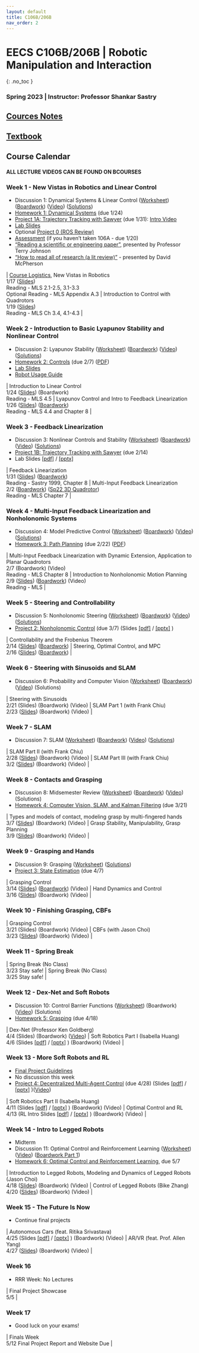 ```yaml
---
layout: default
title: C106B/206B
nav_order: 2
---
```


# EECS C106B/206B | Robotic Manipulation and Interaction
{: .no_toc }

### Spring 2023 | Instructor: Professor Shankar Sastry

## [Cources Notes](http://public2.yuantsy.com/Test/C106B/Cources%20Notes/Robotic_Manipulation_and_Interaction_106B_Notes.pdf)
## [Textbook](http://public2.yuantsy.com/Test/C106B/Textbook/MLS.pdf)

## Course Calendar
#### ALL LECTURE VIDEOS CAN BE FOUND ON BCOURSES


### Week 1 - New Vistas in Robotics and Linear Control
 - Discussion 1: Dynamical Systems & Linear Control ([Worksheet](http://public2.yuantsy.com/Test/C106B/Week1/Discussion_1_Dynamical_Systems.pdf)) ([Boardwork](http://public2.yuantsy.com/Test/C106B/Week1/118_disc.pdf)) ([Video](http://public2.yuantsy.com/Test/C106B/Week1/106B%20Discussion%20Dynamical%20Systems_v720P.mp4)) ([Solutions](http://public2.yuantsy.com/Test/C106B/Week1/Discussion_1_Dynamical_Systems_Solution.pdf)) 
 - [Homework 1: Dynamical Systems](http://public2.yuantsy.com/Test/C106B/Week1/Homework_1__Dynamical_Systems.pdf) (due 1/24)
 - [Project 1A: Trajectory Tracking with Sawyer](http://public2.yuantsy.com/Test/C106B/Week1/proj1a.pdf) (due 1/31): [Intro Video](http://public2.yuantsy.com/Test/C106B/Week1/intro%20Vedio.mp4)
 - [Lab Slides](http://public2.yuantsy.com/Test/C106B/Week1/lab1.pdf)
 - Optional [Project 0 (ROS Review)](http://public2.yuantsy.com/Test/C106B/Week1/proj0.pdf)
 - [Assessment](http://public2.yuantsy.com/Test/C106B/Week1/Background_Assessment.pdf) (if you haven’t taken 106A - due 1/20)
 - [“Reading a scientific or engineering paper”](http://public2.yuantsy.com/Test/C106B/Week1/Reading%20a%20....mp4), presented by Professor Terry Johnson
 - [“How to read all of research (a lit review)”](http://public2.yuantsy.com/Test/C106B/Week1/How%20to%20read%20all%20of%20research%20a%20lit%20review_v720P.mp4) - presented by David McPherson
 
|  [Course Logistics](http://public2.yuantsy.com/Test/C106B/Week1/1.17/%5BEECS%20C106B%5D%20Course%20Logistics.pptx), New Vistas in Robotics  <br>  1/17 ([Slides](http://public2.yuantsy.com/Test/C106B/Week1/1.17/Lecture%201%20-%20New%20Vistas%20in%20Robotics.pdf))  <br> Reading - MLS 2.1-2.5, 3.1-3.3 <br> Optional Reading - MLS Appendix A.3  | Introduction to Control with Quadrotors  <br> 1/19 ([Slides](http://public2.yuantsy.com/Test/C106B/Week1/1.19/lec2_quadrotor_dynamics.pdf)) <br> Reading - MLS Ch 3.4, 4.1-4.3   |

### Week 2 - Introduction to Basic Lyapunov Stability and Nonlinear Control
- Discussion 2: Lyapunov Stability ([Worksheet](http://public2.yuantsy.com/Test/C106B/Week2/Discussion_2_Lyapunov_Stability.pdf)) ([Boardwork](http://public2.yuantsy.com/Test/C106B/Week2/125_disc.pdf)) ([Video](http://public2.yuantsy.com/Test/C106B/Week2/106B%20Discussion%20Lyapunov%20Stability_v720P.mp4)) ([Solutions](http://public2.yuantsy.com/Test/C106B/Week2/Discussion_2_Lyapunov_Stability_Solns.pdf))
- [Homework 2: Controls](http://public2.yuantsy.com/Test/C106B/Week2/hw2.zip) (due 2/7) ([PDF](http://public2.yuantsy.com/Test/C106B/Week2/Homework_2__Controls.pdf))  
- [Lab Slides](http://public2.yuantsy.com/Test/C106B/Week2/lab2.pdf)
- [Robot Usage Guide](http://public2.yuantsy.com/Test/C106B/Week2/robot_usage_guide_sp23.pdf)

|  Introduction to Linear Control <br> 1/24 ([Slides](http://public2.yuantsy.com/Test/C106B/Week2/1.24/lec3_state_space.pdf)) (Boardwork) <br> Reading - MLS 4.5 | Lyapunov Control and Intro to Feedback Linearization <br>  1/26 ([Slides](http://public2.yuantsy.com/Test/C106B/Week2/1.26/lec4_linear_control.pdf)) ([Boardwork](http://public2.yuantsy.com/Test/C106B/Week2/1.26/boardwork_1_26.pdf)) <br> Reading - MLS 4.4 and Chapter 8 |

### Week 3 - Feedback Linearization
- Discussion 3: Nonlinear Controls and Stability ([Worksheet](http://public2.yuantsy.com/Test/C106B/Week3/Discussion_3_Feedback_Linearization.pdf)) ([Boardwork](http://public2.yuantsy.com/Test/C106B/Week3/201_disc.pdf)) ([Video](http://public2.yuantsy.com/Test/C106B/Week3/106B%20Discussion%20Feedback%20Linearization_v720P.mp4)) ([Solutions](http://public2.yuantsy.com/Test/C106B/Week3/Discussion_3_Feedback_Linearization_Solns.pdf))
- [Project 1B: Trajectory Tracking with Sawyer](http://public2.yuantsy.com/Test/C106B/Week3/proj1b.pdf) (due 2/14)
- Lab Slides  [[pdf]](http://public2.yuantsy.com/Test/C106B/Week3/Week%203%20Lab%20Slides.pdf) / [[pptx]](http://public2.yuantsy.com/Test/C106B/Week3/Week%203%20Lab%20Slides.pptx) 

| Feedback Linearization <br> 1/31 ([Slides](http://public2.yuantsy.com/Test/C106B/Week3/1.31/feedback_linearization.pdf)) ([Boardwork](http://public2.yuantsy.com/Test/C106B/Week3/1.31/boardwork_1_31.pdf)) <br> Reading - Sastry 1999, Chapter 8   | Multi-Input Feedback Linearization <br> 2/2 ([Boardwork](http://public2.yuantsy.com/Test/C106B/Week3/2.02/boardwork_2_2.pdf)) ([Sp22 3D Quadrotor](http://public2.yuantsy.com/Test/C106B/Week3/2.02/3D_Quadrotor_2022.pdf)) <br> Reading - MLS Chapter 7  |

### Week 4 - Multi-Input Feedback Linearization and Nonholonomic Systems
- Discussion 4: Model Predictive Control ([Worksheet](http://public2.yuantsy.com/Test/C106B/Week4/Discussion_4_Model_Predictive_Control.pdf)) ([Boardwork](http://public2.yuantsy.com/Test/C106B/Week4/208_disc.pdf)) ([Video](http://public2.yuantsy.com/Test/C106B/Week4/106B%20Discussion%20Model%20Predictive%20Control_v720P.mp4)) ([Solutions](http://public2.yuantsy.com/Test/C106B/Week4/Discussion_4_Model_Predictive_Control_Solns.pdf))
- [Homework 3: Path Planning](http://public2.yuantsy.com/Test/C106B/Week4/hw3.zip) (due 2/22) ([PDF](http://public2.yuantsy.com/Test/C106B/Week4/Homework_3__Path_Planning.pdf))

| Multi-Input Feedback Linearization with Dynamic Extension, Application to Planar Quadrotors   <br> 2/7 (Boardwork) (Video) <br> Reading - MLS Chapter 8  | Introduction to Nonholonomic Motion Planning <br> 2/9 ([Slides](http://public2.yuantsy.com/Test/C106B/Week4/2.09/eecs106b-nonholo.pdf)) ([Boardwork](http://public2.yuantsy.com/Test/C106B/Week4/2.09/boardwork_2_9.pdf)) (Video) <br> Reading - MLS  |

### Week 5 - Steering and Controllability
- Discussion 5: Nonholonomic Steering ([Worksheet](http://public2.yuantsy.com/Test/C106B/Week5/Discussion_5_Kinematic_Constraints.pdf)) ([Boardwork](http://public2.yuantsy.com/Test/C106B/Week5/217_disc.pdf)) ([Video](http://public2.yuantsy.com/Test/C106B/Week5/106B%20Discussion%20Kinematic%20Constraints_v720P.mp4)) ([Solutions](http://public2.yuantsy.com/Test/C106B/Week5/Discussion_5_Kinematic_Constraints_Solns.pdf))
- [Project 2: Nonholonomic Control](http://public2.yuantsy.com/Test/C106B/Week5/proj2.pdf) (due 3/7) (Slides [[pdf]](http://public2.yuantsy.com/Test/C106B/Week5/Week%205%20Lab%20Slides.pdf) / [[pptx]](http://public2.yuantsy.com/Test/C106B/Week5/Week%205%20Lab%20Slides.pptx) )

| Controllability and the Frobenius Theorem <br> 2/14 ([Slides](http://public2.yuantsy.com/Test/C106B/Week5/2.14/steering-nonholo.pdf)) ([Boardwork](http://public2.yuantsy.com/Test/C106B/Week5/2.14/boardwork_2_14.pdf))  | Steering, Optimal Control, and MPC <br> 2/16 ([Slides](http://public2.yuantsy.com/Test/C106B/Week5/2.16/steering-nonholo%20%281%29.pdf)) ([Boardwork](http://public2.yuantsy.com/Test/C106B/Week5/2.16/boardwork_2_16.pdf))  |

### Week 6 - Steering with Sinusoids and SLAM
- Discussion 6: Probability and Computer Vision ([Worksheet](http://public2.yuantsy.com/Test/C106B/Week6/Discussion_6_Probability_Computer_Vision.pdf)) ([Boardwork](http://public2.yuantsy.com/Test/C106B/Week6/Discussion_6_Probability_Computer_Vision_Boardwork.pdf)) ([Video](http://public2.yuantsy.com/Test/C106B/Week6/C106B%20Sp23%20Discussion%206%20Probability%20and%20Computer%20Vision_v720P.mp4)) (Solutions)

| Steering with Sinusoids <br> 2/21 (Slides) (Boardwork) (Video) | SLAM Part 1 (with Frank Chiu) <br> 2/23 ([Slides](http://public2.yuantsy.com/Test/C106B/Week6/2.23/SLAM_Presentation___106B_2023.pdf)) (Boardwork) (Video)  |

### Week 7 - SLAM
- Discussion 7: SLAM ([Worksheet](http://public2.yuantsy.com/Test/C106B/Week7/Discussion_7_SLAM.pdf)) ([Boardwork](http://public2.yuantsy.com/Test/C106B/Week7/Discussion_7_SLAM_Boardwork.pdf)) ([Video](http://public2.yuantsy.com/Test/C106B/Week7/C106B%20Sp23%20Discussion%207%20SLAM_v720P.mp4)) ([Solutions](http://public2.yuantsy.com/Test/C106B/Week7/Discussion_7_SLAM_Solns.pdf))

| SLAM Part II (with Frank Chiu) <br> 2/28 ([Slides](http://public2.yuantsy.com/Test/C106B/Week7/2.28/SLAM_Presentation___106B_2023.pdf)) (Boardwork) (Video) | SLAM Part III (with Frank Chiu) <br> 3/2 ([Slides](http://public2.yuantsy.com/Test/C106B/Week7/3.02/SLAM_Presentation___106B_2023%20%281%29.pdf)) (Boardwork) (Video)  |

### Week 8 - Contacts and Grasping
- Discussion 8: Midsemester Review ([Worksheet](http://public2.yuantsy.com/Test/C106B/Week8/Discussion_8_Midsemester_Review.pdf)) ([Boardwork](http://public2.yuantsy.com/Test/C106B/Week8/Discussion_8_Midsemester_Review_Boardwork.pdf)) ([Video](http://public2.yuantsy.com/Test/C106B/Week8/y2mate.com%20-%20C106B%20Sp23%20Discussion%208%20Midsemester%20Review_v720P.mp4)) (Solutions)
- [Homework 4: Computer Vision, SLAM, and Kalman Filtering](http://public2.yuantsy.com/Test/C106B/Week8/Homework_4__Vision_and_Estimation.pdf) (due 3/21)

| Types and models of contact, modeling grasp by multi-fingered hands <br> 3/7 ([Slides](http://public2.yuantsy.com/Test/C106B/Week8/3.07/grasping_intro.pdf)) (Boardwork) (Video)  | Grasp Stability, Manipulability, Grasp Planning <br> 3/9 ([Slides](http://public2.yuantsy.com/Test/C106B/Week8/3.09/grasping_intro%20%281%29.pdf)) (Boardwork) (Video)  |

### Week 9 - Grasping and Hands
- Discussion 9: Grasping ([Worksheet](http://public2.yuantsy.com/Test/C106B/Week9/Discussion_9_Grasping.pdf)) ([Solutions](http://public2.yuantsy.com/Test/C106B/Week9/Discussion_9_Grasping_Solns.pdf))
- [Project 3: State Estimation](http://public2.yuantsy.com/Test/C106B/Week9/proj3.pdf) (due 4/7)

| Grasping Control <br> 3/14 ([Slides](http://public2.yuantsy.com/Test/C106B/Week9/3.14/eecs106b-handcontrol.pdf)) ([Boardwork](http://public2.yuantsy.com/Test/C106B/Week9/3.14/boardwork_pi.pdf)) (Video)  | Hand Dynamics and Control <br>  3/16 ([Slides](http://public2.yuantsy.com/Test/C106B/Week9/3.16/eecs106b-handcontrol%20%281%29.pdf)) (Boardwork) (Video)  |

### Week 10 - Finishing Grasping, CBFs

| Grasping Control <br> 3/21 (Slides) (Boardwork) (Video) | CBFs (with Jason Choi) <br> 3/23 ([Slides](http://public2.yuantsy.com/Test/C106B/Week10/3.23/230323-EECS206B_Guest_Lecture.pdf)) (Boardwork) (Video)  |

### Week 11 - Spring Break

| Spring Break (No Class) <br> 3/23 Stay safe!  | Spring Break (No Class) <br> 3/25 Stay safe!  |

### Week 12 - Dex-Net and Soft Robots
- Discussion 10: Control Barrier Functions ([Worksheet](http://public2.yuantsy.com/Test/C106B/Week12/Discussion_10_Control_Barrier_Functions.pdf)) (Boardwork) ([Video](http://public2.yuantsy.com/Test/C106B/Week12/y2mate.com%20-%20106B%20Discussion%20Control%20Barrier%20Functions_v720P.mp4)) (Solutions)
- [Homework 5: Grasping](http://public2.yuantsy.com/Test/C106B/Week12/Homework_5__Grasping.pdf) (due 4/18)

| Dex-Net (Professor Ken Goldberg) <br> 4/4 (Slides) (Boardwork) ([Video](http://public2.yuantsy.com/Test/C106B/Week12/4.04/106B%20Lecture%2044%20Grasping%20using%20Deep%20Learning%20Prof%20Ken%20Goldberg_v720P.mp4))  | Soft Robotics Part I (Isabella Huang) <br> 4/6 (Slides [[pdf]](http://public2.yuantsy.com/Test/C106B/Week12/4.06/Intro%20to%20Soft%20Robotics%201.pdf) / [[pptx]](http://public2.yuantsy.com/Test/C106B/Week12/4.06/Intro%20to%20Soft%20Robotics%201.pptx) ) (Boardwork) (Video)  |

### Week 13 - More Soft Robots and RL
- [Final Project Guidelines](http://public2.yuantsy.com/Test/C106B/Week13/C106B_Final_Project_Guidelines.pdf)
- No discussion this week
- [Project 4: Decentralized Multi-Agent Control](http://public2.yuantsy.com/Test/C106B/Week13/Spring_2023_EECS106B_Project_4.pdf) (due 4/28) (Slides [[pdf]](http://public2.yuantsy.com/Test/C106B/Week13/Project%204%20Slides.pdf) / [[pptx]](http://public2.yuantsy.com/Test/C106B/Week13/Project%204%20Slides.pptx) )([Video](http://public2.yuantsy.com/Test/C106B/Week13/106B%20Project%204%20Video%20Safe%20%20Decentralized%20MultiAgent%20Control_v720P.mp4))

| Soft Robotics Part II (Isabella Huang) <br> 4/11 (Slides [[pdf]](http://public2.yuantsy.com/Test/C106B/Week13/4.11/Intro%20to%20Soft%20Robotics%202.pdf) / [[pptx]](http://public2.yuantsy.com/Test/C106B/Week13/4.11/Intro%20to%20Soft%20Robotics%202.pptx) ) (Boardwork) (Video) | Optimal Control and RL <br> 4/13 (RL Intro Slides  [[pdf]](http://public2.yuantsy.com/Test/C106B/Week13/4.13/EECS%20C106B%20RL%20Intro.pdf) / [[pptx]](http://public2.yuantsy.com/Test/C106B/Week13/4.13/EECS%20C106B%20RL%20Intro.pptx) ) (Boardwork) (Video)  |

### Week 14 - Intro to Legged Robots
- Midterm
- Discussion 11: Optimal Control and Reinforcement Learning ([Worksheet](http://public2.yuantsy.com/Test/C106B/Week14/Discussion_11_OCRL.pdf)) ([Video](http://public2.yuantsy.com/Test/C106B/Week14/106B%20Discussion%20Optimal%20Control%20%20Reinforcement%20Learning_v720P.mp4)) ([Boardwork Part 1](http://public2.yuantsy.com/Test/C106B/Week14/421_disc.pdf))
- [Homework 6: Optimal Control and Reinforcement Learning](http://public2.yuantsy.com/Test/C106B/Week14/Homework_6__Optimal_Control_and_RL.pdf), due 5/7

| Introduction to Legged Robots, Modeling and Dynamics of Legged Robots (Jason Choi) <br> 4/18 ([Slides](http://public2.yuantsy.com/Test/C106B/Week14/4.18/legged-lec-1.pdf)) (Boardwork) (Video)  | Control of Legged Robots (Bike Zhang) <br> 4/20 ([Slides](http://public2.yuantsy.com/Test/C106B/Week14/4.20/legged-lec-2.pdf)) (Boardwork) (Video)  |

### Week 15 - The Future Is Now
- Continue final projects

| Autonomous Cars (feat. Ritika Srivastava) <br> 4/25 (Slides [[pdf]](http://public2.yuantsy.com/Test/C106B/Week15/4.25/Journey%20With%20SLAM%20-%20Ritika%20Shrivastava.pdf) / [[pptx]](http://public2.yuantsy.com/Test/C106B/Week15/4.25/Journey%20With%20SLAM%20-%20Ritika%20Shrivastava.pptx) ) (Boardwork) (Video)  | AR/VR (feat. Prof. Allen Yang) <br> 4/27 ([Slides](http://public2.yuantsy.com/Test/C106B/Week15/4.27/AR_VR%20Introduction%202023.pdf)) (Boardwork) (Video)  |

### Week 16
- RRR Week: No Lectures

| Final Project Showcase <br> 5/5  |

### Week 17
- Good luck on your exams!

| Finals Week <br> 5/12 Final Project Report and Website Due  |
